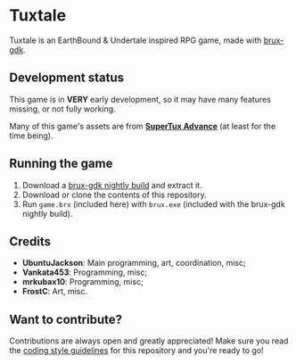 # Tuxtale
Tuxtale is an EarthBound & Undertale inspired RPG game, made with [brux-gdk](https://github.com/KelvinShadewing/brux-gdk).

## Development status
This game is in **VERY** early development, so it may have many features missing, or not fully working.

Many of this game's assets are from **[SuperTux Advance](https://github.com/kelvinshadewing/supertux-advance)** (at least for the time being).

## Running the game
1. Download a [brux-gdk nightly build](http://kelvinshadewing.net/dl/brux-nightly.zip) and extract it.
2. Download or clone the contents of this repository.
3. Run `game.brx` (included here) with `brux.exe` (included with the brux-gdk nightly build).

## Credits
- **UbuntuJackson**: Main programming, art, coordination, misc;
- **Vankata453**: Programming, misc;
- **mrkubax10**: Programming, misc;
- **FrostC**: Art, misc.

## Want to contribute?
Contributions are always open and greatly appreciated! Make sure you read the [coding style guidelines](/CODING_STYLE.md) for this repository and you're ready to go!
